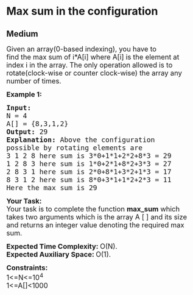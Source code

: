 # Max sum in the configuration
## Medium
<div class="problems_problem_content__Xm_eO"><p><span style="font-size:18px">Given an array(0-based indexing), you have to find&nbsp;the&nbsp;max sum of i*A[i] where A[i]&nbsp;is the element at index i in the array.&nbsp;The only operation allowed is to rotate(clock-wise or counter clock-wise)&nbsp;the array any number of times.</span></p>

<p><span style="font-size:18px"><strong>Example 1:</strong></span></p>

<pre><span style="font-size:18px"><strong>Input:
</strong>N = 4
A[] = {8,3,1,2}
<strong>Output: </strong>29<strong>
Explanation: </strong>Above&nbsp;the configuration
possible by rotating&nbsp;elements are
3 1 2 8 here sum is&nbsp;3*0+1*1+2*2+8*3&nbsp;= 29
1 2 8 3 here sum is&nbsp;1*0+2*1+8*2+3*3&nbsp;= 27
2 8 3 1 here sum is&nbsp;2*0+8*1+3*2+1*3&nbsp;= 17
8 3 1 2 here sum is&nbsp;8*0+3*1+1*2+2*3&nbsp;=&nbsp;11
Here&nbsp;the max sum is&nbsp;29&nbsp;</span>
</pre>

<p><span style="font-size:18px"><strong>Your&nbsp;Task:</strong><br>
Your task is to complete the function <strong>max_sum</strong> which takes two&nbsp;arguments which is the array A [ ] and its size and returns an integer value denoting the required max sum.</span></p>

<p><span style="font-size:18px"><strong>Expected Time Complexity:&nbsp;</strong>O(N).<br>
<strong>Expected Auxiliary Space:&nbsp;</strong>O(1).</span></p>

<p><span style="font-size:18px"><strong>Constraints:</strong><br>
1&lt;=N&lt;=10<sup>4</sup><br>
1&lt;=A[]&lt;1000</span></p>
</div>